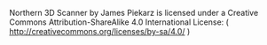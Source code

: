Northern 3D Scanner by James Piekarz is licensed under a Creative Commons Attribution-ShareAlike 4.0 International License: ( http://creativecommons.org/licenses/by-sa/4.0/ )
